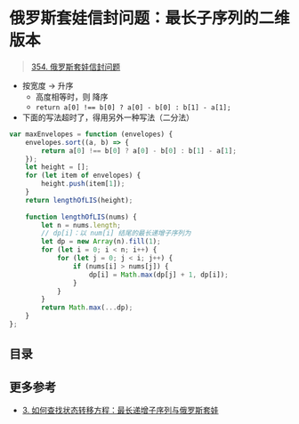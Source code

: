 
# 俄罗斯套娃信封问题：最长子序列的二维版本


>  [354. 俄罗斯套娃信封问题](https://leetcode.cn/problems/russian-doll-envelopes/)

- 按宽度 → 升序
	- 高度相等时，则 降序
	- `return a[0] !== b[0] ? a[0] - b[0] : b[1] - a[1];`
- 下面的写法超时了，得用另外一种写法（二分法）

```javascript
var maxEnvelopes = function (envelopes) {
    envelopes.sort((a, b) => {
        return a[0] !== b[0] ? a[0] - b[0] : b[1] - a[1];
    });
    let height = [];
    for (let item of envelopes) {
        height.push(item[1]);
    }
    return lengthOfLIS(height);
    
    function lengthOfLIS(nums) {
        let n = nums.length;
        // dp[i]：以 num[i] 结尾的最长递增子序列为 
        let dp = new Array(n).fill(1);
        for (let i = 0; i < n; i++) {
            for (let j = 0; j < i; j++) {
                if (nums[i] > nums[j]) {
                    dp[i] = Math.max(dp[j] + 1, dp[i]);
                }
            }
        }
        return Math.max(...dp);
    }
};

```



## 目录
<!-- toc -->
 ## 更多参考 

- [3. 如何查找状态转移方程：最长递增子序列与俄罗斯套娃](/post/s60t4v6I.html)